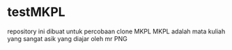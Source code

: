 # testMKPL
repository ini dibuat untuk percobaan clone MKPL
MKPL adalah mata kuliah yang sangat asik yang diajar oleh mr PNG